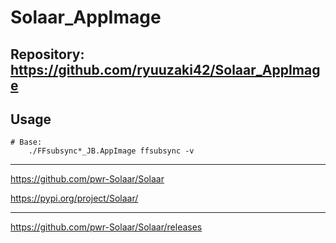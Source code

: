 
# Solaar_AppImage

## Repository: https://github.com/ryuuzaki42/Solaar_AppImage

## Usage
```
# Base:
    ./FFsubsync*_JB.AppImage ffsubsync -v
```

---
https://github.com/pwr-Solaar/Solaar


https://pypi.org/project/Solaar/

---
https://github.com/pwr-Solaar/Solaar/releases
